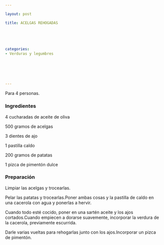 ```yaml
---

layout: post

title: ACELGAS REHOGADAS





categories:
- Verduras y legumbres






---
```


Para 4 personas.

<h3>Ingredientes</h3>

4 cucharadas de aceite de oliva

500 gramos de acelgas

3 dientes de ajo

1 pastilla caldo

200 gramos de patatas

1 pizca de pimentón dulce

<h3>Preparación</h3>

Limpiar las acelgas y trocearlas.

Pelar las patatas y trocearlas.Poner ambas cosas y la pastilla de caldo en una cacerola con agua y ponerlas a hervir.

Cuando todo esté cocido, poner en una sartén aceite y los ajos cortados.Cuando empiecen a dorarse suavemente, incorporar la verdura de la cacerola, previamente escurrida.

Darle varias vueltas para rehogarlas junto con los ajos.Incorporar un pizca de pimentón.